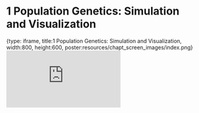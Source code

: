 # 1 Population Genetics: Simulation and Visualization
 
{type: iframe, title:1 Population Genetics: Simulation and Visualization, width:800, height:600, poster:resources/chapt_screen_images/index.png}
![](https://andrew-bortvin.github.io/slimNotes/no_toc/index.html)
 

 
